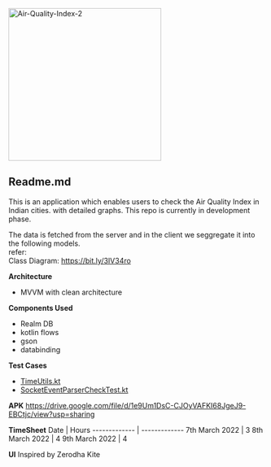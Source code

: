 
<a href="https://imgbb.com/"><img src="https://i.ibb.co/Z203Yv0/Air-Quality-Index-2.png" width="300" height="300" alt="Air-Quality-Index-2" border="0"></a>
## Readme.md
This is an application which enables users to check the  Air Quality Index in Indian cities. with detailed graphs. This  repo is currently in development phase.

The data is fetched from the server and in the client we seggregate it into the following models.<Br>
refer:<Br>
Class Diagram: https://bit.ly/3IV34ro
  
  <B>Architecture</b>
  + MVVM with clean architecture
  
  <b>Components Used </b>
  + Realm DB
  + kotlin flows
  + gson
  + databinding
  
  <b>Test Cases</b>
  + [TimeUtils.kt](https://github.com/prasanthperumal92/AirQualityIndex/blob/develop/app/src/test/java/com/proximity/airqualitymonitoring/TimeUtilsTest.kt)
  + [SocketEventParserCheckTest.kt](https://github.com/prasanthperumal92/AirQualityIndex/blob/develop/app/src/test/java/com/proximity/airqualitymonitoring/SocketEventParserCheckTest.kt)
  
  <b>APK</b>
  https://drive.google.com/file/d/1e9Um1DsC-CJOyVAFKI68JgeJ9-EBCtjc/view?usp=sharing
  
  <b>TimeSheet</b>
  Date  | Hours
------------- | -------------
7th March 2022  | 3
8th March 2022  | 4 
9th March 2022  | 4 
  
  <b>UI</b>
  Inspired by Zerodha Kite





